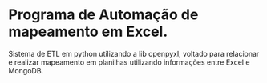 # Programa de Automação de mapeamento em Excel.

Sistema de ETL em python utilizando a lib openpyxl, voltado para relacionar e realizar mapeamento em planilhas utilizando informações entre Excel e MongoDB.

